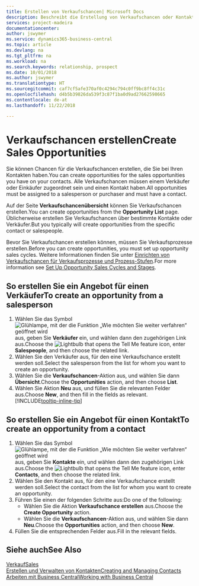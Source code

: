 ```yaml
---
title: Erstellen von Verkaufschancen| Microsoft Docs
description: Beschreibt die Erstellung von Verkaufschancen oder Kontakten in  Business Central.
services: project-madeira
documentationcenter: 
author: jswymer
ms.service: dynamics365-business-central
ms.topic: article
ms.devlang: na
ms.tgt_pltfrm: na
ms.workload: na
ms.search.keywords: relationship, prospect
ms.date: 10/01/2018
ms.author: jswymer
ms.translationtype: HT
ms.sourcegitcommit: caf7cf5afe370af0c4294c794c0ff9bc8ff4c31c
ms.openlocfilehash: d4b5b39826da539f3c87f1ba0d9ad27662598665
ms.contentlocale: de-at
ms.lasthandoff: 11/22/2018

---
```

# <a name="create-sales-opportunities"></a><span data-ttu-id="c80c9-103">Verkaufschancen erstellen</span><span class="sxs-lookup"><span data-stu-id="c80c9-103">Create Sales Opportunities</span></span>
<span data-ttu-id="c80c9-104">Sie können Chancen für die Verkaufschancen erstellen, die Sie bei Ihren Kontakten haben.</span><span class="sxs-lookup"><span data-stu-id="c80c9-104">You can create opportunities for the sales opportunities you have on your contacts.</span></span> <span data-ttu-id="c80c9-105">Alle Verkaufschancen müssen einem Verkäufer oder Einkäufer zugeordnet sein und einen Kontakt haben.</span><span class="sxs-lookup"><span data-stu-id="c80c9-105">All opportunities must be assigned to a salesperson or purchaser and must have a contact.</span></span>

<span data-ttu-id="c80c9-106">Auf der Seite **Verkaufschancenübersicht** können Sie Verkaufschancen erstellen.</span><span class="sxs-lookup"><span data-stu-id="c80c9-106">You can create opportunities from the **Opportunity List** page.</span></span> <span data-ttu-id="c80c9-107">Üblicherweise erstellen Sie Verkaufschancen über bestimmte Kontakte oder Verkäufer.</span><span class="sxs-lookup"><span data-stu-id="c80c9-107">But you typically will create opportunities from the specific contact or salespeople.</span></span>

<span data-ttu-id="c80c9-108">Bevor Sie Verkaufschancen erstellen können, müssen Sie Verkaufsprozesse erstellen.</span><span class="sxs-lookup"><span data-stu-id="c80c9-108">Before you can create opportunities, you must set up opportunity sales cycles.</span></span> <span data-ttu-id="c80c9-109">Weitere Informationen finden Sie unter [Einrichten von Verkaufschancen für Verkaufsprozesse und Prozess-Stufen](marketing-how-setup-opportunity-sales-cycles-stages.md).</span><span class="sxs-lookup"><span data-stu-id="c80c9-109">For more information see [Set Up Opportunity Sales Cycles and Stages](marketing-how-setup-opportunity-sales-cycles-stages.md).</span></span>

## <a name="to-create-an-opportunity-from-a-salesperson"></a><span data-ttu-id="c80c9-110">So erstellen Sie ein Angebot für einen Verkäufer</span><span class="sxs-lookup"><span data-stu-id="c80c9-110">To create an opportunity from a salesperson</span></span>
1. <span data-ttu-id="c80c9-111">Wählen Sie das Symbol ![Glühlampe, mit der die Funktion „Wie möchten Sie weiter verfahren“ geöffnet wird](media/ui-search/search_small.png "Wie möchten Sie weiter verfahren?") aus, geben Sie **Verkäufer** ein, und wählen dann den zugehörigen Link aus.</span><span class="sxs-lookup"><span data-stu-id="c80c9-111">Choose the ![Lightbulb that opens the Tell Me feature](media/ui-search/search_small.png "Tell me what you want to do") icon, enter **Salespeople**, and then choose the related link.</span></span>
2. <span data-ttu-id="c80c9-112">Wählen Sie den Verkäufer aus, für den eine Verkaufschance erstellt werden soll.</span><span class="sxs-lookup"><span data-stu-id="c80c9-112">Select the salesperson from the list for whom you want to create an opportunity.</span></span>
3. <span data-ttu-id="c80c9-113">Wählen Sie die **Verkaufschancen**-Aktion aus, und wählen Sie dann **Übersicht**.</span><span class="sxs-lookup"><span data-stu-id="c80c9-113">Choose the **Opportunities** action, and then choose **List**.</span></span>
4. <span data-ttu-id="c80c9-114">Wählen Sie Aktion **Neu** aus, und füllen Sie die relevanten Felder aus.</span><span class="sxs-lookup"><span data-stu-id="c80c9-114">Choose **New**, and then fill in the fields as relevant.</span></span> [!INCLUDE[tooltip-inline-tip](includes/tooltip-inline-tip_md.md)]  



## <a name="to-create-an-opportunity-from-a-contact"></a><span data-ttu-id="c80c9-115">So erstellen Sie ein Angebot für einen Kontakt</span><span class="sxs-lookup"><span data-stu-id="c80c9-115">To create an opportunity from a contact</span></span>
1. <span data-ttu-id="c80c9-116">Wählen Sie das Symbol ![Glühlampe, mit der die Funktion „Wie möchten Sie weiter verfahren“ geöffnet wird](media/ui-search/search_small.png "Wie möchten Sie weiter verfahren?") aus, geben Sie **Kontakte** ein, und wählen dann den zugehörigen Link aus.</span><span class="sxs-lookup"><span data-stu-id="c80c9-116">Choose the ![Lightbulb that opens the Tell Me feature](media/ui-search/search_small.png "Tell me what you want to do") icon, enter **Contacts**, and then choose the related link.</span></span>
2. <span data-ttu-id="c80c9-117">Wählen Sie den Kontakt aus, für den eine Verkaufschance erstellt werden soll.</span><span class="sxs-lookup"><span data-stu-id="c80c9-117">Select the contact from the list for whom you want to create an opportunity.</span></span>
3. <span data-ttu-id="c80c9-118">Führen Sie einen der folgenden Schritte aus:</span><span class="sxs-lookup"><span data-stu-id="c80c9-118">Do one of the following:</span></span>
   * <span data-ttu-id="c80c9-119">Wählen Sie die Aktion **Verkaufschance erstellen** aus.</span><span class="sxs-lookup"><span data-stu-id="c80c9-119">Choose the **Create Opportunity** action.</span></span>
   * <span data-ttu-id="c80c9-120">Wählen Sie die **Verkaufschancen**-Aktion aus, und wählen Sie dann **Neu**.</span><span class="sxs-lookup"><span data-stu-id="c80c9-120">Choose the  **Opportunities** action, and then choose **New**.</span></span>
4. <span data-ttu-id="c80c9-121">Füllen Sie die entsprechenden Felder aus.</span><span class="sxs-lookup"><span data-stu-id="c80c9-121">Fill in the relevant fields.</span></span>

## <a name="see-also"></a><span data-ttu-id="c80c9-122">Siehe auch</span><span class="sxs-lookup"><span data-stu-id="c80c9-122">See Also</span></span>
[<span data-ttu-id="c80c9-123">Verkauf</span><span class="sxs-lookup"><span data-stu-id="c80c9-123">Sales</span></span>](sales-manage-sales.md)  
[<span data-ttu-id="c80c9-124">Erstellen und Verwalten von Kontakten</span><span class="sxs-lookup"><span data-stu-id="c80c9-124">Creating and Managing Contacts</span></span>](marketing-contacts.md)  
[<span data-ttu-id="c80c9-125">Arbeiten mit  Business Central</span><span class="sxs-lookup"><span data-stu-id="c80c9-125">Working with Business Central</span></span>](ui-work-product.md)

